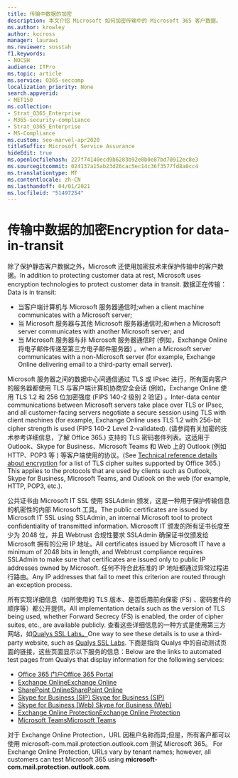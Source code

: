 ```yaml
---
title: 传输中数据的加密
description: 本文介绍 Microsoft 如何加密传输中的 Microsoft 365 客户数据。
ms.author: krowley
author: kccross
manager: laurawi
ms.reviewer: sosstah
f1.keywords:
- NOCSH
audience: ITPro
ms.topic: article
ms.service: O365-seccomp
localization_priority: None
search.appverid:
- MET150
ms.collection:
- Strat_O365_Enterprise
- M365-security-compliance
- Strat_O365_Enterprise
- MS-Compliance
ms.custom: seo-marvel-apr2020
titleSuffix: Microsoft Service Assurance
hideEdit: true
ms.openlocfilehash: 227f74140ecd9b6283b92e8b0e87bd70912ec8e3
ms.sourcegitcommit: 024137a15ab23d26cac5ec14c36f3577fd8a0cc4
ms.translationtype: MT
ms.contentlocale: zh-CN
ms.lasthandoff: 04/01/2021
ms.locfileid: "51497254"
---
```

# <a name="encryption-for-data-in-transit"></a><span data-ttu-id="ecbb1-103">传输中数据的加密</span><span class="sxs-lookup"><span data-stu-id="ecbb1-103">Encryption for data-in-transit</span></span>

<span data-ttu-id="ecbb1-104">除了保护静态客户数据之外，Microsoft 还使用加密技术来保护传输中的客户数据。</span><span class="sxs-lookup"><span data-stu-id="ecbb1-104">In addition to protecting customer data at rest, Microsoft uses encryption technologies to protect customer data in transit.</span></span> <span data-ttu-id="ecbb1-105">数据正在传输：</span><span class="sxs-lookup"><span data-stu-id="ecbb1-105">Data is in transit:</span></span>

- <span data-ttu-id="ecbb1-106">当客户端计算机与 Microsoft 服务器通信时;</span><span class="sxs-lookup"><span data-stu-id="ecbb1-106">when a client machine communicates with a Microsoft server;</span></span>
- <span data-ttu-id="ecbb1-107">当 Microsoft 服务器与其他 Microsoft 服务器通信时;和</span><span class="sxs-lookup"><span data-stu-id="ecbb1-107">when a Microsoft server communicates with another Microsoft server; and</span></span>
- <span data-ttu-id="ecbb1-108">当 Microsoft 服务器与非 Microsoft 服务器通信时 (例如，Exchange Online 将电子邮件传递至第三方电子邮件服务器) 。</span><span class="sxs-lookup"><span data-stu-id="ecbb1-108">when a Microsoft server communicates with a non-Microsoft server (for example, Exchange Online delivering email to a third-party email server).</span></span>

<span data-ttu-id="ecbb1-109">Microsoft 服务器之间的数据中心间通信通过 TLS 或 IPsec 进行，所有面向客户的服务器都使用 TLS 与客户端计算机协商安全会话 (例如，Exchange Online 使用 TLS 1.2 和 256 位加密强度 (FIPS 140-2 级别 2 验证) 。</span><span class="sxs-lookup"><span data-stu-id="ecbb1-109">Inter-data center communications between Microsoft servers take place over TLS or IPsec, and all customer-facing servers negotiate a secure session using TLS with client machines (for example, Exchange Online uses TLS 1.2 with 256-bit cipher strength is used (FIPS 140-2 Level 2-validated).</span></span> <span data-ttu-id="ecbb1-110"> (请参阅有关加密[](/microsoft-365/compliance/technical-reference-details-about-encryption)的技术参考详细信息，了解 Office 365.) 支持的 TLS 密码套件列表。这适用于 Outlook、Skype for Business、Microsoft Teams 和 Web 上的 Outlook (例如 HTTP、POP3 等 ) 等客户端使用的协议。</span><span class="sxs-lookup"><span data-stu-id="ecbb1-110">(See [Technical reference details about encryption](/microsoft-365/compliance/technical-reference-details-about-encryption) for a list of TLS cipher suites supported by Office 365.) This applies to the protocols that are used by clients such as Outlook, Skype for Business, Microsoft Teams, and Outlook on the web (for example, HTTP, POP3, etc.).</span></span>

<span data-ttu-id="ecbb1-111">公共证书由 Microsoft IT SSL 使用 SSLAdmin 颁发，这是一种用于保护传输信息的机密性的内部 Microsoft 工具。</span><span class="sxs-lookup"><span data-stu-id="ecbb1-111">The public certificates are issued by Microsoft IT SSL using SSLAdmin, an internal Microsoft tool to protect confidentiality of transmitted information.</span></span> <span data-ttu-id="ecbb1-112">Microsoft IT 颁发的所有证书长度至少为 2048 位，并且 Webtrust 合规性要求 SSLAdmin 确保证书仅颁发给 Microsoft 拥有的公用 IP 地址。</span><span class="sxs-lookup"><span data-stu-id="ecbb1-112">All certificates issued by Microsoft IT have a minimum of 2048 bits in length, and Webtrust compliance requires SSLAdmin to make sure that certificates are issued only to public IP addresses owned by Microsoft.</span></span> <span data-ttu-id="ecbb1-113">任何不符合此标准的 IP 地址都通过异常过程进行路由。</span><span class="sxs-lookup"><span data-stu-id="ecbb1-113">Any IP addresses that fail to meet this criterion are routed through an exception process.</span></span>

<span data-ttu-id="ecbb1-114">所有实现详细信息（如所使用的 TLS 版本、是否启用前向保密 (FS) 、密码套件的顺序等）都公开提供。</span><span class="sxs-lookup"><span data-stu-id="ecbb1-114">All implementation details such as the version of TLS being used, whether Forward Secrecy (FS) is enabled, the order of cipher suites, etc., are available publicly.</span></span> <span data-ttu-id="ecbb1-115">查看这些详细信息的一种方式是使用第三方网站，如[Qualys SSL Labs。](https://www.ssllabs.com)</span><span class="sxs-lookup"><span data-stu-id="ecbb1-115">One way to see these details is to use a third-party website, such as [Qualys SSL Labs](https://www.ssllabs.com).</span></span> <span data-ttu-id="ecbb1-116">下面是指向 Qualys 中的自动测试页面的链接，这些页面显示以下服务的信息：</span><span class="sxs-lookup"><span data-stu-id="ecbb1-116">Below are the links to automated test pages from Qualys that display information for the following services:</span></span>

- [<span data-ttu-id="ecbb1-117">Office 365 门户</span><span class="sxs-lookup"><span data-stu-id="ecbb1-117">Office 365 Portal</span></span>](https://www.ssllabs.com/ssltest/analyze.html?d=portal.office.com&hideResults=on)
- [<span data-ttu-id="ecbb1-118">Exchange Online</span><span class="sxs-lookup"><span data-stu-id="ecbb1-118">Exchange Online</span></span>](https://www.ssllabs.com/ssltest/analyze.html?d=outlook.office365.com&hideResults=on)
- [<span data-ttu-id="ecbb1-119">SharePoint Online</span><span class="sxs-lookup"><span data-stu-id="ecbb1-119">SharePoint Online</span></span>](https://www.ssllabs.com/ssltest/analyze.html?d=microsoft-my.sharepoint.com&hideResults=on)
- [<span data-ttu-id="ecbb1-120">Skype for Business (SIP) </span><span class="sxs-lookup"><span data-stu-id="ecbb1-120">Skype for Business (SIP)</span></span>](https://www.ssllabs.com/ssltest/analyze.html?d=sipdir.online.lync.com)
- [<span data-ttu-id="ecbb1-121">Skype for Business (Web) </span><span class="sxs-lookup"><span data-stu-id="ecbb1-121">Skype for Business (Web)</span></span>](https://www.ssllabs.com/ssltest/analyze.html?d=webdir.online.lync.com&hideResults=on)
- [<span data-ttu-id="ecbb1-122">Exchange Online Protection</span><span class="sxs-lookup"><span data-stu-id="ecbb1-122">Exchange Online Protection</span></span>](https://ssl-tools.net/mailservers/microsoft-com.mail.protection.outlook.com)
- [<span data-ttu-id="ecbb1-123">Microsoft Teams</span><span class="sxs-lookup"><span data-stu-id="ecbb1-123">Microsoft Teams</span></span>](https://www.ssllabs.com/ssltest/analyze.html?d=teams.microsoft.com&latest)

<span data-ttu-id="ecbb1-124">对于 Exchange Online Protection，URL 因租户名称而异;但是，所有客户都可以使用 microsoft-com.mail.protection.outlook.com 测试 Microsoft 365。 </span><span class="sxs-lookup"><span data-stu-id="ecbb1-124">For Exchange Online Protection, URLs vary by tenant names; however, all customers can test Microsoft 365 using **microsoft-com.mail.protection.outlook.com**.</span></span>
